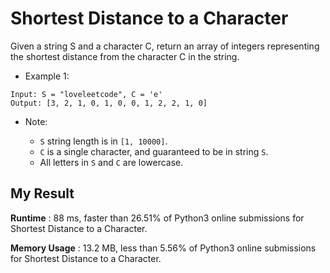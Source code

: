 # Shortest Distance to a Character

Given a string S and a character C, return an array of integers representing the shortest distance from the character C in the string.

- Example 1:

```
Input: S = "loveleetcode", C = 'e'
Output: [3, 2, 1, 0, 1, 0, 0, 1, 2, 2, 1, 0]
``` 

- Note:

  - `S` string length is in `[1, 10000]`.
  - `C` is a single character, and guaranteed to be in string `S`.
  - All letters in `S` and `C` are lowercase.
  
## My Result

**Runtime** : 88 ms, faster than 26.51% of Python3 online submissions for Shortest Distance to a Character.

**Memory Usage** : 13.2 MB, less than 5.56% of Python3 online submissions for Shortest Distance to a Character.
